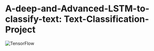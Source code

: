 # A-deep-and-Advanced-LSTM-to-classify-text: Text-Classification-Project
 
![TensorFlow](https://img.shields.io/badge/TensorFlow-%23FF6F00.svg?style=for-the-badge&logo=TensorFlow&logoColor=white)
